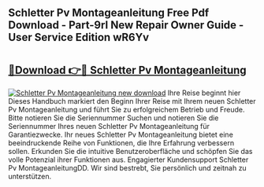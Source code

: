 ## Schletter Pv Montageanleitung Free Pdf Download - Part-9rI New Repair Owner Guide - User Service Edition wR6Yv

# <h2><a href="http://df8bzu.blite.top/?on=Schletter+Pv+Montageanleitung">🔗Download 👉🔴 Schletter Pv Montageanleitung</a></h2>

[![Schletter Pv Montageanleitung new download](https://i.imgur.com/lujVjoI.png)](http://df8bzu.blite.top/?on=Schletter+Pv+Montageanleitung)
Ihre Reise beginnt hier Dieses Handbuch markiert den Beginn Ihrer Reise mit Ihrem neuen Schletter Pv Montageanleitung und führt Sie zu erfolgreichem Betrieb und Freude. Bitte notieren Sie die Seriennummer Suchen und notieren Sie die Seriennummer Ihres neuen Schletter Pv Montageanleitung für Garantiezwecke. Ihr neues Schletter Pv Montageanleitung bietet eine beeindruckende Reihe von Funktionen, die Ihre Erfahrung verbessern sollen. Erkunden Sie die intuitive Benutzeroberfläche und schöpfen Sie das volle Potenzial ihrer Funktionen aus. Engagierter Kundensupport Schletter Pv MontageanleitungDD. Wir sind bestrebt, Sie persönlich und zeitnah zu unterstützen.
